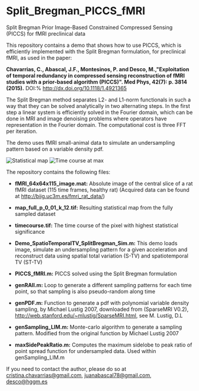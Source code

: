 # Split_Bregman_PICCS_fMRI
Split Bregman Prior Image-Based Constrained Compressed Sensing (PICCS) for fMRI preclinical data

This repository contains a demo that shows how to use PICCS, which is efficiently implemented with the Split Bregman formulation, for preclinical fMRI, as used in the paper: 

**Chavarrias, C., Abascal, J.F., Montesinos, P. and Desco, M.,"Exploitation of temporal redundancy in compressed sensing reconstruction of fMRI studies with a prior-based algorithm (PICCS)". Med Phys,  42(7): p. 3814 (2015).** 
DOI:% http://dx.doi.org/10.1118/1.4921365

The Split Bregman method separates L2- and L1-norm functionals in such a way that they can be solved analytically in two alternating steps. In the first step a linear system is efficiently solved in the Fourier domain, which can be done in MRI and image denoising problems where operators have representation in the Fourier domain. The computational cost is three FFT per iteration. 

The demo uses fMRI small-animal data to simulate an undersampling pattern based on a variable density pdf. 

![Statistical map](https://github.com/HGGM-LIM/Split_Bregman_PICCS_fMRI/blob/master/map_full_p_0_01_k_12.jpg)
![Time course at max](https://github.com/HGGM-LIM/Split_Bregman_PICCS_fMRI/blob/master/timecourse.jpg)

The repository contains the following files:

- **fMRI_64x64x115_image.mat:** Absolute image of the central slice of a rat fMRI dataset (115 time frames, healthy rat)
(Acquired data can be found at http://biig.uc3m.es/fmri_rat_data/)

- **map_full_p_0_01_k_12.tif:** Resulting statistical map from the fully sampled dataset

- **timecourse.tif:** The time course of the pixel with highest statistical significance

- **Demo_SpatioTemporalTV_SplitBregman_Sim.m:** This demo loads image, simulate an undersampling pattern for a given acceleration and reconstruct data using spatial total variation (S-TV) and spatiotemporal TV (ST-TV)

- **PICCS_fMRI.m:** PICCS solved using the Split Bregman formulation

- **genRAll.m:** Loop to generate a different sampling patterns for each time point, so that sampling is also pseudo-random along time

- **genPDF.m:** Function to generate a pdf with polynomial variable density sampling, by Michael Lustig 2007, downloaded from (SparseMRI V0.2), http://web.stanford.edu/~mlustig/SparseMRI.html, see M. Lustig, D.L

- **genSampling_LIM.m:** Monte-carlo algorithm to generate a sampling pattern. Modified from the original function by Michael Lustig 2007

- **maxSidePeakRatio.m:** Computes the maximum sidelobe to peak ratio of point spread function for undersampled data. Used within genSampling_LIM.m


If you need to contact the author, please do so at cristina.chavarrias@gmail.com, juanabascal78@gmail.com, desco@hggm.es
